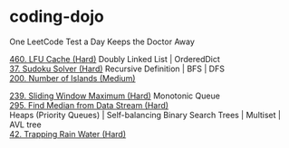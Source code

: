 # coding-dojo
One LeetCode Test a Day Keeps the Doctor Away



[460. LFU Cache (Hard)](Day1.md) Doubly Linked List | OrderedDict\
[37. Sudoku Solver (Hard)](Day1.md) Recursive Definition | BFS | DFS\
[200. Number of Islands (Medium)](Day1.md)

[239. Sliding Window Maximum (Hard)](Day2.md) Monotonic Queue\
[295. Find Median from Data Stream (Hard)](Day2.md) \
Heaps (Priority Queues) | Self-balancing Binary Search Trees | Multiset | AVL tree\
[42. Trapping Rain Water (Hard)](Day2.md)
